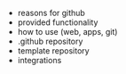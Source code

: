 - reasons for github
- provided functionality
- how to use (web, apps, git)
- .github repository
- template repository
- integrations